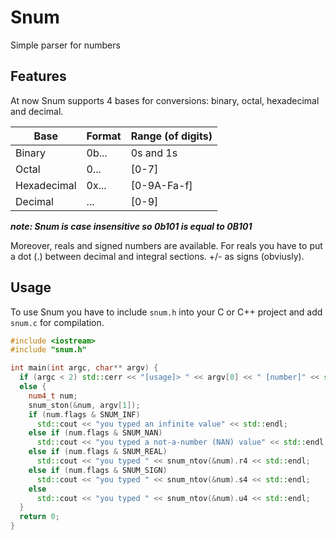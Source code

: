 # Snum
Simple parser for numbers

## Features
At now Snum supports 4 bases for conversions: binary, octal, hexadecimal and decimal.

Base | Format | Range (of digits)
-----|--------|------------------
Binary | 0b... | 0s and 1s
Octal | 0... | \[0-7\]
Hexadecimal | 0x... | \[0-9A-Fa-f\]
Decimal | ... | \[0-9\]

_**note: Snum is case insensitive so 0b101 is equal to 0B101**_

Moreover, reals and signed numbers are available. For reals you have to put a dot (.) between decimal and integral sections. +/- as signs (obviusly).

## Usage
To use Snum you have to include `snum.h` into your C or C++ project and add `snum.c` for compilation.
```C++
#include <iostream>
#include "snum.h"

int main(int argc, char** argv) {
  if (argc < 2) std::cerr << "[usage]> " << argv[0] << " [number]" << std::endl;
  else {
    num4_t num;
    snum_ston(&num, argv[1]);
    if (num.flags & SNUM_INF)
      std::cout << "you typed an infinite value" << std::endl;
    else if (num.flags & SNUM_NAN)
      std::cout << "you typed a not-a-number (NAN) value" << std::endl;
    else if (num.flags & SNUM_REAL)
      std::cout << "you typed " << snum_ntov(&num).r4 << std::endl;
    else if (num.flags & SNUM_SIGN)
      std::cout << "you typed " << snum_ntov(&num).s4 << std::endl;
    else
      std::cout << "you typed " << snum_ntov(&num).u4 << std::endl;
  }
  return 0;
}
```
